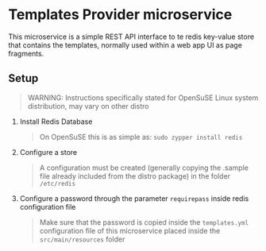 # Templates Provider microservice

This microservice is a simple REST API interface to te redis key-value store that contains the templates, normally used within a web app UI as page fragments.

## Setup

> WARNING: Instructions specifically stated for OpenSuSE Linux system distribution, may vary on other distro

1. Install Redis Database
	> On OpenSuSE this is as simple as:
```sudo zypper install redis```
2. Configure a store
	> A configuration must be created (generally copying the .sample file already included from the distro package) in the folder `/etc/redis`
3. Configure a password through the parameter `requirepass` inside redis configuration file
	> Make sure that the password is copied inside the `templates.yml` configuration file of this microservice placed inside the `src/main/resources` folder

